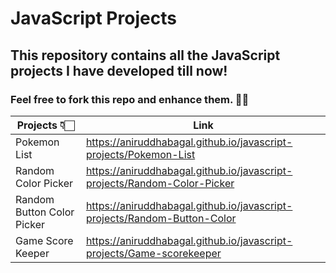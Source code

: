 # JavaScript Projects
## This repository contains all the JavaScript projects I have developed till now!

### Feel free to fork this repo and enhance them. ✌🏻 

| Projects 👇🏻 | Link |
| ------------- | ------------- |
| Pokemon List  | <a href="https://aniruddhabagal.github.io/javascript-projects/Pokemon-List" target="_blank"> https://aniruddhabagal.github.io/javascript-projects/Pokemon-List </a> |
| Random Color Picker | <a href="https://aniruddhabagal.github.io/javascript-projects/Random-Color-Picker" target="_blank"> https://aniruddhabagal.github.io/javascript-projects/Random-Color-Picker </a> |
| Random Button Color Picker | <a href="https://aniruddhabagal.github.io/javascript-projects/random-button-color" target="_blank"> https://aniruddhabagal.github.io/javascript-projects/Random-Button-Color </a> |
| Game Score Keeper | <a href="https://aniruddhabagal.github.io/javascript-projects/Game-scorekeeper" target="_blank"> https://aniruddhabagal.github.io/javascript-projects/Game-scorekeeper </a> |

